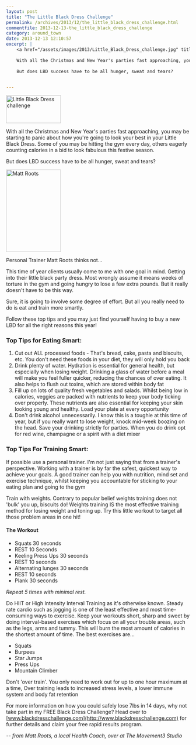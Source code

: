 ```yaml
---
layout: post
title: "The Little Black Dress Challenge"
permalink: /archives/2013/12/the_little_black_dress_challenge.html
commentfile: 2013-12-13-the_little_black_dress_challenge
category: around_town
date: 2013-12-13 12:10:57
excerpt: |
    <a href="/assets/images/2013/Little_Black_Dress_challenge.jpg" title="See larger version of - Little Black Dress challenge"><img src="/assets/images/2013/Little_Black_Dress_challenge_thumb.jpg" width="150" height="76" alt="Little Black Dress challenge" class="photo right" /></a>
    
    With all the Christmas and New Year's parties fast approaching, you may be starting to panic about how you're going to look your best in your Little Black Dress. Some of you may be hitting the gym every day, others eagerly counting calories in a bid to look fabulous this festive season.
    
    But does LBD success have to be all hunger, sweat and tears?
    

---
```


<a href="/assets/images/2013/Little_Black_Dress_challenge.jpg" title="See larger version of - Little Black Dress challenge"><img src="/assets/images/2013/Little_Black_Dress_challenge_thumb.jpg" width="150" height="76" alt="Little Black Dress challenge" class="photo right" /></a>

With all the Christmas and New Year's parties fast approaching, you may be starting to panic about how you're going to look your best in your Little Black Dress. Some of you may be hitting the gym every day, others eagerly counting calories in a bid to look fabulous this festive season.

But does LBD success have to be all hunger, sweat and tears?

<a href="/assets/images/2013/Matt_Roots.jpg" title="See larger version of - Matt Roots"><img src="/assets/images/2013/Matt_Roots_thumb.jpg" width="150" height="225" alt="Matt Roots" class="photo right" /></a>

Personal Trainer Matt Roots thinks not...

This time of year clients usually come to me with one goal in mind. Getting into their little black party dress. Most wrongly assume it means weeks of torture in the gym and going hungry to lose a few extra pounds. But it really doesn't have to be this way.

Sure, it is going to involve some degree of effort. But all you really need to do is eat and train more smartly.

Follow these top tips and you may just find yourself having to buy a new LBD for all the right reasons this year!

### Top Tips for Eating Smart:

1.  Cut out ALL processed foods - That's bread, cake, pasta and biscuits, etc. You don't need these foods in your diet, they will only hold you back
2.  Drink plenty of water. Hydration is essential for general health, but especially when losing weight. Drinking a glass of water before a meal will make you feel fuller quicker, reducing the chances of over eating. It also helps to flush out toxins, which are stored within body fat
3.  Fill up on lots of quality fresh vegetables and salads. Whilst being low in calories, veggies are packed with nutrients to keep your body ticking over properly. These nutrients are also essential for keeping your skin looking young and healthy. Load your plate at every opportunity
4.  Don't drink alcohol unnecessarily. I know this is a toughie at this time of year, but if you really want to lose weight, knock mid-week boozing on the head. Save your drinking strictly for parties. When you do drink opt for red wine, champagne or a spirit with a diet mixer

### Top Tips For Training Smart:

If possible use a personal trainer. I'm not just saying that from a trainer's perspective. Working with a trainer is by far the safest, quickest way to achieve your goals. A good trainer can help you with nutrition, mind set and exercise technique, whilst keeping you accountable for sticking to your eating plan and going to the gym

Train with weights. Contrary to popular belief weights training does not 'bulk' you up, biscuits do! Weights training IS the most effective training method for losing weight and toning up. Try this little workout to target all those problem areas in one hit!

#### The Workout

-   Squats 30 seconds
-   REST 10 Seconds
-   Keeling Press Ups 30 seconds
-   REST 10 seconds
-   Alternating lunges 30 seconds
-   REST 10 seconds
-   Plank 30 seconds

*Repeat 5 times with minimal rest.*

Do HIIT or High Intensity Interval Training as it's otherwise known. Steady rate cardio such as jogging is one of the least effective and most time-consuming ways to exercise. Keep your workouts short, sharp and sweet by doing interval-based exercises which focus on all your trouble areas, such as the legs, arms and tummy. This will burn the most amount of calories in the shortest amount of time. The best exercises are...

-   Squats
-   Burpees
-   Star Jumps
-   Press Ups
-   Mountain Climber

Don't 'over train'. You only need to work out for up to one hour maximum at a time, Over training leads to increased stress levels, a lower immune system and body fat retention

For more information on how you could safely lose 7lbs in 14 days, why not take part in my FREE Black Dress Challenge? Head over to [www.blackdresschallenge.com](http://www.blackdresschallenge.com) for further details and claim your free rapid results program.

<cite>-- from Matt Roots, a local Health Coach, over at The Movement3 Studio</cite>
